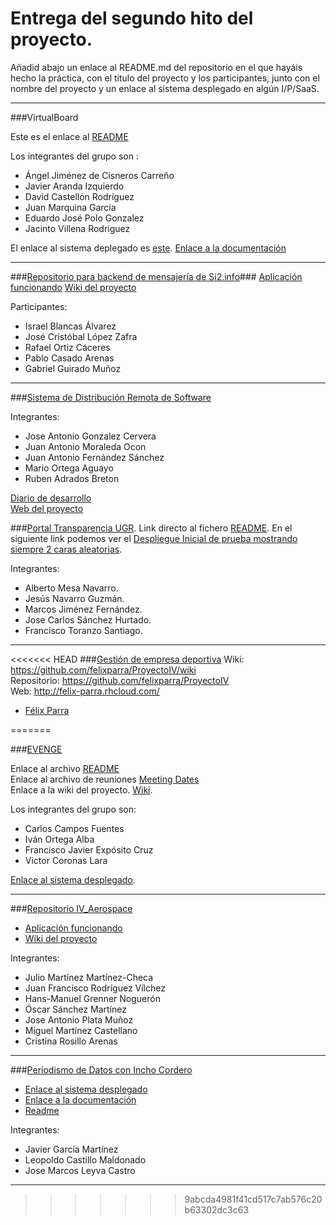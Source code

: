 # Entrega del segundo hito del proyecto.

Añadid abajo un enlace al README.md del repositorio en el que hayáis hecho la práctica, con el título del proyecto y los participantes, junto con el nombre del proyecto y un enlace al sistema desplegado en algún I/P/SaaS.



- - -


###VirtualBoard

Este es el enlace al [README](https://github.com/IV-2014/VirtualBoard/blob/master/README.md)

Los integrantes del grupo son :

- Ángel Jiménez de Cisneros Carreño
- Javier Aranda Izquierdo
- David Castellón Rodríguez
- Juan Marquina Garcia
- Eduardo José Polo Gonzalez
- Jacinto Villena Rodriguez

El enlace al sistema deplegado es [este](http://nodejs-virtualboard.rhcloud.com/).
[Enlace a la documentación](https://github.com/IV-2014/VirtualBoard/blob/master/Documentacion.md)

- - - 
###[Repositorio para backend de mensajería de Si2.info](https://github.com/iblancasa/BackendSI2-IV)###
[Aplicación funcionando](https://backendsi2.herokuapp.com/)
[Wiki del proyecto](https://github.com/iblancasa/BackendSI2-IV/wiki)


Participantes:
+ Israel Blancas Álvarez
+ José Cristóbal López Zafra
+ Rafael Ortiz Cáceres
+ Pablo Casado Arenas
+ Gabriel Guirado Muñoz

- - -
###[Sistema de Distribución Remota de Software](https://github.com/freeLinuxDistroDeployed)

Integrantes:

* Jose Antonio Gonzalez Cervera
* Juan Antonio Moraleda Ocon  
* Juan Antonio Fernández Sánchez 
* Mario Ortega Aguayo
* Ruben Adrados Breton

[Diario de desarrollo](https://github.com/freelinuxdistrodeployed/freelinuxdistrodeployed.github.io/tree/master/DiarioDesarrollo)  
[Web del proyecto](http://freelinuxdistrodeployed.github.io/)

###[Portal Transparencia UGR](https://github.com/TransparenciaUGR).
Link directo al fichero [README](https://github.com/TransparenciaUGR/Proyecto-IV/blob/master/README.md).
En el siguiente link podemos ver el [Despliegue Inicial de prueba mostrando siempre 2 caras aleatorias](https://transnode.herokuapp.com).


Integrantes:
+ Alberto Mesa Navarro.
+ Jesús Navarro Guzmán.
+ Marcos Jiménez Fernández.
+ Jose Carlos Sánchez Hurtado.
+ Francisco Toranzo Santiago.

- - -
<<<<<<< HEAD
###[Gestión de empresa deportiva](https://github.com/felixparra/ProyectoIV) 
Wiki: https://github.com/felixparra/ProyectoIV/wiki <br />
Repositorio: https://github.com/felixparra/ProyectoIV <br />
Web: http://felix-parra.rhcloud.com/ <br />
+ [Félix Parra](https://github.com/felixparra) 


=======

###[EVENGE](https://github.com/OSL-Students-Developers/EVENGE)

Enlace al archivo [README](https://github.com/OSL-Students-Developers/EVENGE/blob/master/README.md)  
Enlace al archivo de reuniones [Meeting Dates](https://github.com/OSL-Students-Developers/EVENGE/blob/master/docs/meeting-dates.md)    
Enlace a la wiki del proyecto. [Wiki](https://github.com/OSL-Students-Developers/EVENGE/wiki).  

Los integrantes del grupo son:  

* Carlos Campos Fuentes  
* Iván Ortega Alba  
* Francisco Javier Expósito Cruz  
* Victor Coronas Lara  

[Enlace al sistema desplegado](http://evenge-2014.appspot.com/).  

- - -

###[Repositorio IV_Aerospace](https://github.com/julioxus/iv-aerospace)

* [Aplicación funcionando](http://nice-virtue-753.appspot.com/)
* [Wiki del proyecto](https://github.com/julioxus/iv-aerospace/blob/master/Hito2/wiki.md)

Integrantes:

* Julio Martínez Martínez-Checa
* Juan Francisco Rodríguez Vílchez
* Hans-Manuel Grenner Noguerón
* Óscar Sánchez Martínez
* Jose Antonio Plata Muñoz
* Miguel Martínez Castellano
* Cristina Rosillo Arenas

- - -



###[Periodismo de Datos con Incho Cordero](https://github.com/javiergama8/Proyecto)

* [Enlace al sistema desplegado](http://periodismo-dedatos.rhcloud.com)
* [Enlace a la documentación](https://github.com/javiergama8/Proyecto/blob/master/documentaci%C3%B3nPr%C3%A1ctica2.md)
* [Readme](https://github.com/javiergama8/Proyecto/blob/master/README.md)

Integrantes:

* Javier García Martínez
* Leopoldo Castillo Maldonado
* Jose Marcos Leyva Castro

- - -
>>>>>>> 9abcda4981f41cd517c7ab576c20b63302dc3c63
